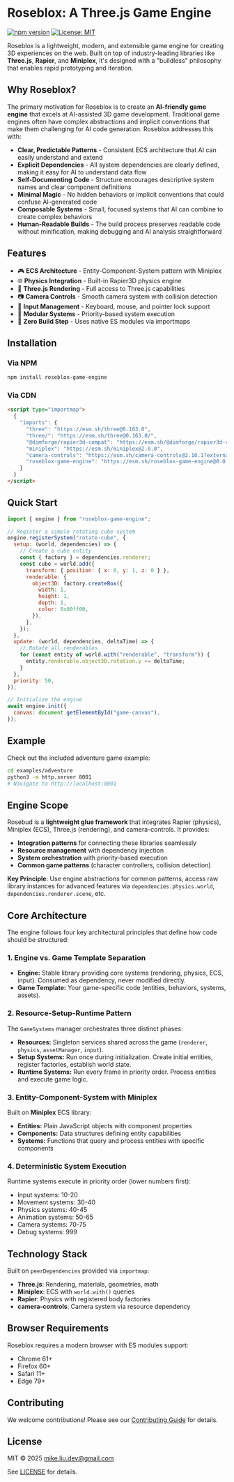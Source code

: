 # Roseblox: A Three.js Game Engine

[![npm version](https://img.shields.io/npm/v/roseblox-game-engine.svg)](https://www.npmjs.com/package/roseblox-game-engine)
[![License: MIT](https://img.shields.io/badge/License-MIT-yellow.svg)](https://opensource.org/licenses/MIT)

Roseblox is a lightweight, modern, and extensible game engine for creating 3D experiences on the web. Built on top of industry-leading libraries like **Three.js**, **Rapier**, and **Miniplex**, it's designed with a "buildless" philosophy that enables rapid prototyping and iteration.

## Why Roseblox?

The primary motivation for Roseblox is to create an **AI-friendly game engine** that excels at AI-assisted 3D game development. Traditional game engines often have complex abstractions and implicit conventions that make them challenging for AI code generation. Roseblox addresses this with:

- **Clear, Predictable Patterns** - Consistent ECS architecture that AI can easily understand and extend
- **Explicit Dependencies** - All system dependencies are clearly defined, making it easy for AI to understand data flow
- **Self-Documenting Code** - Structure encourages descriptive system names and clear component definitions
- **Minimal Magic** - No hidden behaviors or implicit conventions that could confuse AI-generated code
- **Composable Systems** - Small, focused systems that AI can combine to create complex behaviors
- **Human-Readable Builds** - The build process preserves readable code without minification, making debugging and AI analysis straightforward

## Features

- 🎮 **ECS Architecture** - Entity-Component-System pattern with Miniplex
- 🌐 **Physics Integration** - Built-in Rapier3D physics engine
- 🎨 **Three.js Rendering** - Full access to Three.js capabilities
- 📷 **Camera Controls** - Smooth camera system with collision detection
- 🎯 **Input Management** - Keyboard, mouse, and pointer lock support
- 🔧 **Modular Systems** - Priority-based system execution
- 🚀 **Zero Build Step** - Uses native ES modules via importmaps

## Installation

### Via NPM

```bash
npm install roseblox-game-engine
```

### Via CDN

```html
<script type="importmap">
  {
    "imports": {
      "three": "https://esm.sh/three@0.163.0",
      "three/": "https://esm.sh/three@0.163.0/",
      "@dimforge/rapier3d-compat": "https://esm.sh/@dimforge/rapier3d-compat@0.17.3",
      "miniplex": "https://esm.sh/miniplex@2.0.0",
      "camera-controls": "https://esm.sh/camera-controls@2.10.1?external=three",
      "roseblox-game-engine": "https://esm.sh/roseblox-game-engine@0.0.1"
    }
  }
</script>
```

## Quick Start

```javascript
import { engine } from "roseblox-game-engine";

// Register a simple rotating cube system
engine.registerSystem("rotate-cube", {
  setup: (world, dependencies) => {
    // Create a cube entity
    const { factory } = dependencies.renderer;
    const cube = world.add({
      transform: { position: { x: 0, y: 1, z: 0 } },
      renderable: {
        object3D: factory.createBox({
          width: 1,
          height: 1,
          depth: 1,
          color: 0x00ff00,
        }),
      },
    });
  },
  update: (world, dependencies, deltaTime) => {
    // Rotate all renderables
    for (const entity of world.with("renderable", "transform")) {
      entity.renderable.object3D.rotation.y += deltaTime;
    }
  },
  priority: 50,
});

// Initialize the engine
await engine.init({
  canvas: document.getElementById("game-canvas"),
});
```

## Example

Check out the included adventure game example:

```bash
cd examples/adventure
python3 -m http.server 8001
# Navigate to http://localhost:8001
```

## Engine Scope

Rosebud is a **lightweight glue framework** that integrates Rapier (physics), Miniplex (ECS), Three.js (rendering), and camera-controls. It provides:

- **Integration patterns** for connecting these libraries seamlessly
- **Resource management** with dependency injection
- **System orchestration** with priority-based execution
- **Common game patterns** (character controllers, collision detection)

**Key Principle**: Use engine abstractions for common patterns, access raw library instances for advanced features via `dependencies.physics.world`, `dependencies.renderer.scene`, etc.

## Core Architecture

The engine follows four key architectural principles that define how code should be structured:

### 1. Engine vs. Game Template Separation

- **Engine:** Stable library providing core systems (rendering, physics, ECS, input). Consumed as dependency, never modified directly.
- **Game Template:** Your game-specific code (entities, behaviors, systems, assets).

### 2. Resource-Setup-Runtime Pattern

The `GameSystems` manager orchestrates three distinct phases:

- **Resources:** Singleton services shared across the game (`renderer`, `physics`, `assetManager`, `input`).
- **Setup Systems:** Run once during initialization. Create initial entities, register factories, establish world state.
- **Runtime Systems:** Run every frame in priority order. Process entities and execute game logic.

### 3. Entity-Component-System with Miniplex

Built on **Miniplex** ECS library:

- **Entities:** Plain JavaScript objects with component properties
- **Components:** Data structures defining entity capabilities
- **Systems:** Functions that query and process entities with specific components

### 4. Deterministic System Execution

Runtime systems execute in priority order (lower numbers first):

- Input systems: 10-20
- Movement systems: 30-40
- Physics systems: 40-45
- Animation systems: 50-65
- Camera systems: 70-75
- Debug systems: 999

## Technology Stack

Built on `peerDependencies` provided via `importmap`:

- **Three.js**: Rendering, materials, geometries, math
- **Miniplex**: ECS with `world.with()` queries
- **Rapier**: Physics with registered body factories
- **camera-controls**: Camera system via resource dependency

## Browser Requirements

Roseblox requires a modern browser with ES modules support:

- Chrome 61+
- Firefox 60+
- Safari 11+
- Edge 79+

## Contributing

We welcome contributions! Please see our [Contributing Guide](CONTRIBUTING.md) for details.

## License

MIT © 2025 mike.liu.dev@gmail.com

See [LICENSE](LICENSE) for details.
